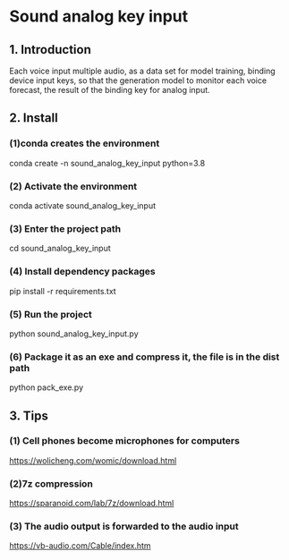 # Sound analog key input

## 1. Introduction

Each voice input multiple audio, as a data set for model training, binding device input keys, so that the generation model to monitor each voice forecast, the result of the binding key for analog input.

## 2. Install

### (1)conda creates the environment

conda create -n sound_analog_key_input python=3.8

### (2) Activate the environment

conda activate sound_analog_key_input

### (3) Enter the project path

cd sound_analog_key_input

### (4) Install dependency packages

pip install -r requirements.txt

### (5) Run the project

python sound_analog_key_input.py

### (6) Package it as an exe and compress it, the file is in the dist path

python pack_exe.py

## 3. Tips

### (1) Cell phones become microphones for computers
https://wolicheng.com/womic/download.html

### (2)7z compression
https://sparanoid.com/lab/7z/download.html

### (3) The audio output is forwarded to the audio input
https://vb-audio.com/Cable/index.htm